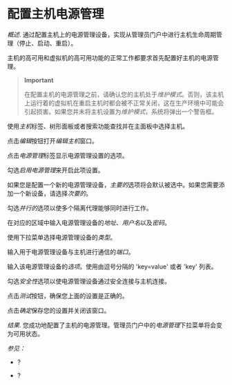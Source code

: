 # 配置主机电源管理

*概述*.
通过配置主机上的电源管理设备，实现从管理员门户中进行主机生命周期管理（停止、启动、重启）。

主机的高可用和虚拟机的高可用功能的正常工作都要求首先配置好主机的电源管理。

> **Important**
>
> 在配置主机的电源管理之前，请确认您的主机处于*维护模式*。否则，该主机上运行着的虚拟机在重启主机时都会被不正常关闭，这在生产环境中可能会引起损害。如果您并未将主机设置为*维护模式*，系统将弹出一个警告框。

使用*主机*标签、树形面板或者搜索功能查找并在主面板中选择主机。

点击*编辑*按钮打开*编辑主机*窗口。

点击*电源管理*标签显示电源管理设置的选项。

勾选*启用电源管理*来开启此项设置。

如果您是配置一个新的电源管理设备，*主要的*选项将会默认被选中。如果您需要添加一个新设备，请选择*次要的*。

勾选*并行的*选项以使多个隔离代理能够同时进行工作。

在对应的区域中输入电源管理设备的*地址*、*用户名*以及*密码*。

使用下拉菜单选择电源管理设备的*类型*。

输入用于电源管理设备与主机进行通信的*端口*。

输入该电源管理设备的*选项*。使用由逗号分隔的 'key=value' 或者 'key'
列表。

勾选*安全性*选项以使电源管理设备通过安全连接与主机连接。

点击*测试*按钮，确保您上面的设置是正确的。

点击*确定*保存您的设置并关闭该窗口。

*结果*.
您成功地配置了主机的电源管理。管理员门户中的*电源管理*下拉菜单将会变为可用状态。

*参见：*

-   ?

-   ?
